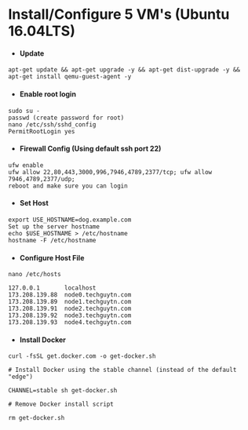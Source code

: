 # Install/Configure 5 VM's (Ubuntu 16.04LTS)

* #### Update 

```
apt-get update && apt-get upgrade -y && apt-get dist-upgrade -y && apt-get install qemu-guest-agent -y
```

* #### Enable root login

```
sudo su -
passwd (create password for root)
nano /etc/ssh/sshd_config
PermitRootLogin yes
```

* #### Firewall Config (Using default ssh port 22)

```
ufw enable
ufw allow 22,80,443,3000,996,7946,4789,2377/tcp; ufw allow 7946,4789,2377/udp;
reboot and make sure you can login
```

* #### Set Host 

```
export USE_HOSTNAME=dog.example.com
Set up the server hostname
echo $USE_HOSTNAME > /etc/hostname
hostname -F /etc/hostname
```

* #### Configure Host File

```
nano /etc/hosts

127.0.0.1       localhost
173.208.139.88  node0.techguytn.com
173.208.139.89  node1.techguytn.com
173.208.139.91  node2.techguytn.com
173.208.139.92  node3.techguytn.com
173.208.139.93  node4.techguytn.com
```

* #### Install Docker 

```
curl -fsSL get.docker.com -o get-docker.sh

# Install Docker using the stable channel (instead of the default "edge")

CHANNEL=stable sh get-docker.sh

# Remove Docker install script

rm get-docker.sh
```

